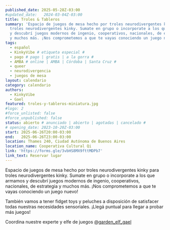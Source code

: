 ```yaml
---
published_date: 2025-05-28Z-03:00
#updated_date:   2024-03-04Z-03:00
title: Troles & Tableros
summary: 'Espacio de juegos de mesa hecho por troles neurodivergentes kinky para
  troles neurodivergentes kinky. Sumate en grupo o incorporate a los que armamos
  y descubrí juegos modernos de ingenio, cooperativos, nacionales, de estrategia
  y muchos más. ¡Nos comprometemos a que te vayas conociendo un juego nuevo!'
tags:
  - español
  - KinkyVibe # etiqueta especial #
  - pago # pago | gratis | a la gorra #
  - AMBA # online | AMBA | Córdoba | Santa Cruz #
  - queer
  - neurodivergencia
  - juegos de mesa
layout: calendario
category: calendario
authors:
  - KinkyVibe
  - Gael
featured: troles-y-tableros-miniatura.jpg
#logo: 2
#force_unlisted: false
#force_unpublished: false
status: abierto # anunciado | abierto | agotadas | cancelado #
# opening_date: 2023-10-20Z-03:00
start: 2025-06-26T20:00-03:00
end:   2025-06-26T23:00-03:00
location: Thames 240, Ciudad Autónoma de Buenos Aires
location_name: Cooperativa Cultural Qi
link: 'https://forms.gle/3vbHS8MX9fttMDPb7'
link_text: Reservar lugar
---
```

Espacio de juegos de mesa hecho por troles neurodivergentes kinky para troles neurodivergentes kinky. Sumate en grupo o incorporate a los que armamos y descubrí juegos modernos de ingenio, cooperativos, nacionales, de estrategia y muchos más. ¡Nos comprometemos a que te vayas conociendo un juego nuevo!

También vamos a tener fidget toys y peluches a disposición de satisfacer todas nuestras necesidades sensoriales. ¡Llegá puntual para llegar a probar más juegos!

Coordina nuestre experte y elfe de juegos [\@garden_elf_gael](https://instagram.com/garden_elf_gael)